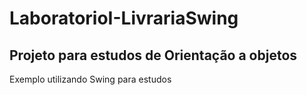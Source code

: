 # LaboratorioI-LivrariaSwing
## Projeto para estudos de Orientação a objetos
Exemplo utilizando Swing para estudos
